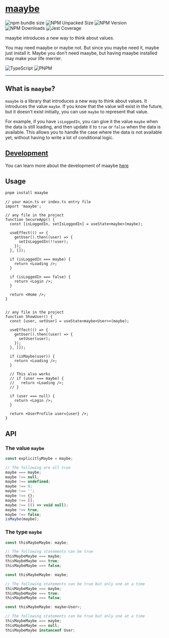# [maaybe](.)

![npm bundle size](https://img.shields.io/bundlephobia/min/maaybe)
![NPM Unpacked Size](https://img.shields.io/npm/unpacked-size/maaybe)
![NPM Version](https://img.shields.io/npm/v/maaybe)
![NPM Downloads](https://img.shields.io/npm/dy/maaybe)
![Jest Coverage](https://img.shields.io/badge/coverage-100%-green?logo=jest)

maaybe introduces a new way to think about values.

You may need maaybe or maybe not. But since you maybe need it, maybe just install it. Maybe you don't need maaybe, but having maaybe installed may make your life merrier.

![TypeScript](https://img.shields.io/badge/TypeScript-5-4476c0?style=for-the-badge&logo=typescript)
![PNPM](https://img.shields.io/badge/pnpm-9-f69220?style=for-the-badge&logo=pnpm)

---

## What is `maaybe`?

`maaybe` is a library that introduces a new way to think about values. It introduces the value `maybe`. If you know that the value will exist in the future, but it doesn't exist initially, you can use `maybe` to represent that value.

For example, if you have `isLoggedIn`, you can give it the value `maybe` when the data is still loading, and then update it to `true` or `false` when the data is available. This allows you to handle the case where the data is not available yet, without having to write a lot of conditional logic.

## [Development](./packages/maaybe)

You can learn more about the development of maaybe [here](./packages/maaybe)

## Usage

```sh
pnpm install maaybe
```

```tsx
// your main.ts or index.ts entry file
import 'maaybe';

// any file in the project
function SecureApp() {
  const [isLoggedIn, setIsLoggedIn] = useState<maybe>(maybe);

  useEffect(() => {
    getUser().then((user) => {
      setIsLoggedIn(!!user);
    });
  }, []);

  if (isLoggedIn === maybe) {
    return <Loading />;
  }

  if (isLoggedIn === false) {
    return <Login />;
  }

  return <Home />;
}


// any file in the project
function ShowUser() {
  const [user, setUser] = useState<maybe<User>>(maybe);

  useEffect(() => {
    getUser().then((user) => {
      setUser(user);
    });
  }, []);

  if (isMaybe(user)) {
    return <Loading />;
  }

  // This also works
  // if (user === maybe) {
  //   return <Loading />;
  // }

  if (user === null) {
    return <Login />;
  }

  return <UserProfile user={user} />;
}
```

## API

### The value `maybe`

```ts
const explicitlyMaybe = maybe;

// The following are all true
maybe === maybe;
maybe !== null;
maybe !== undefined;
maybe !== 0;
maybe !== '';
maybe !== {};
maybe !== [];
maybe !== (() => void null);
maybe !== true;
maybe !== false;
isMaybe(maybe);
```

### The type `maybe`

```ts
const thisMaybeMaybe: maybe;

// The following statements can be true
thisMaybeMaybe === maybe;
thisMaybeMaybe === true;
thisMaybeMaybe === false;
```

```ts
const thisMaybeMaybe: maybe;

// The following statements can be true but only one at a time
thisMaybeMaybe === maybe;
thisMaybeMaybe === true;
thisMaybeMaybe === false;
```

```ts
const thisMaybeMaybe: maybe<User>;

// The following statements can be true but only one at a time
thisMaybeMaybe === maybe;
thisMaybeMaybe === null;
thisMaybeMaybe instanceof User;
```
